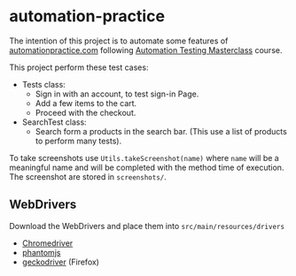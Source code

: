 # automation-practice

The intention of this project is to automate some features of
[automationpractice.com](http://automationpractice.com/) following [Automation Testing Masterclass](https://www.udemy.com/course/automation-testing-masterclass/) course.

This project perform these test cases:
* Tests class:
  * Sign in with an account, to test sign-in Page.
  * Add a few items to the cart.
  * Proceed with the checkout.
* SearchTest class:
  * Search form a products in the search bar. (This use a list of products to perform many tests).

To take screenshots use `Utils.takeScreenshot(name)` where `name` will be a meaningful name and will be completed with the method time of execution. The screenshot are stored in `screenshots/`.

## WebDrivers
Download the WebDrivers and place them into `src/main/resources/drivers` 
* [Chromedriver](https://chromedriver.chromium.org/downloads)
* [phantomjs](https://phantomjs.org/download.html)
* [geckodriver](https://github.com/mozilla/geckodriver/releases) (Firefox)
